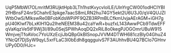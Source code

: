 UqP5MbWI7OLmritM3RUjktHpb3LTh1hstKvycvloILE/UlnYrgCW001odHCIYBI2fHBnsF24nrSChahrE3pkge7aacS8mLRN2hu74GY5ekt2U6U3J0/qV4QUJZIWtbOwS/MIkswRe0BFobKdsWPiPF9QZB3RPmBLCfkmUvjaAErAGM+iGH7gpU40Klwf7bLxKlH1Qu2IheNEEM38u42caYwR+buzfxL143AwwPCb9TdwEFFqVaKqzVe5tF9Wj3I/89u0SejSPWhAoqDQ2xRiL8o0kegPJOGOmrUBuW915WmjvejTfoAVoc7YoUXzEcjiJbQBpGkBISnopJVVM4DTWH681czBly04GhuZ4YNcQf7DjSyW9qyL5xrFLaC3l0bEdh8gqgguivS7F3AUhhvBU4Q7BClo7GHnvUPy0D0/HJc=
